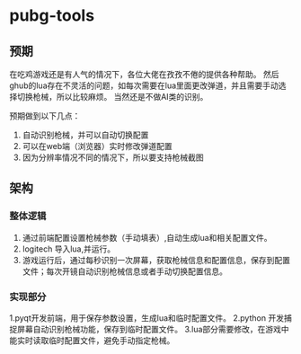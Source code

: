 # pubg-tools


## 预期  
在吃鸡游戏还是有人气的情况下，各位大佬在孜孜不倦的提供各种帮助。
然后ghub的lua存在不灵活的问题，如每次需要在lua里面更改弹道，并且需要手动选择切换枪械，所以比较麻烦。
当然还是不做AI类的识别。

预期做到以下几点：
1. 自动识别枪械，并可以自动切换配置
2. 可以在web端（浏览器）实时修改弹道配置
3. 因为分辨率情况不同的情况下，所以要支持枪械截图



## 架构

### 整体逻辑

1. 通过前端配置设置枪械参数（手动填表）,自动生成lua和相关配置文件。
2. logitech 导入lua,并运行。
3. 游戏运行后，通过每秒识别一次屏幕，获取枪械信息和配置信息，保存到配置文件；每次开镜自动识别枪械信息或者手动切换配置信息。
   

### 实现部分

1.pyqt开发前端，用于保存参数设置，生成lua和临时配置文件。
2.python 开发捕捉屏幕自动识别枪械功能，保存到临时配置文件。
3.lua部分需要修改，在游戏中能实时读取临时配置文件，避免手动指定枪械。